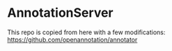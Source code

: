 # AnnotationServer

This repo is copied from here with a few modifications: https://github.com/openannotation/annotator
